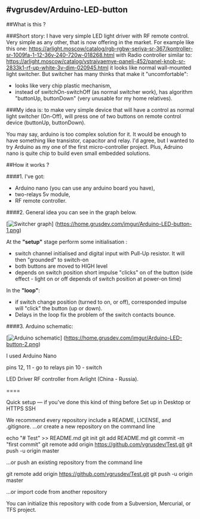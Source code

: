 #vgrusdev/Arduino-LED-button
----
##What is this ?

###Short story: 
I have very simple LED light driver with RF remote control.
Very simple as any other, that is now offering in the market. 
For example like this one:
https://arlight.moscow/catalog/rgb-rgbw-seriya-sr-367/kontroller-sr-1009fa-1-12-36v-240-720w-018268.html
with Radio controller similar to:
https://arlight.moscow/catalog/vstraivaemye-paneli-452/panel-knob-sr-2833k1-rf-up-white-3v-dim-020945.html
it looks like normal wall-mounted light switcher. But switcher has many thinks that make it "uncomfortable":
- looks like very chip plastic mechanism,
- instead of switchOn-switchOff (as normal switcher work), has algorithm "buttonUp, buttonDown" (very unusable for my home relatives).

###My idea is:
to make very simple device that will have a control as normal light switcher (On-Off), will press one of two buttons on remote control device (buttonUp, buttonDown).

You may say, arduino is too complex solution for it. It would be enough to have something like transistor, capacitor and relay.
I'd agree, but I wanted to try Arduino as my one of the first micro-controller project.
Plus, Adruino nano is quite chip to build even small embedded solutions.

##How it works ?

####1. I've got: 
- Arduino nano (you can use any arduino board you have),
- two-relays 5v module,
- RF remote controller.

####2. General idea you can see in the graph below.

[![Switcher graph](https://home.grusdev.com/imgur/Arduino-LED-button-1.png)] (https://home.grusdev.com/imgur/Arduino-LED-button-1.png)

At the **"setup"** stage perform some initialisation :

- switch channel initialised and digital input with Pull-Up resistor. It will then "grounded" to switch-on
- both buttons are moved to HIGH level
- depends on switch position short impulse "clicks" on of the button (side effect - light on or off depends of switch position at power-on time)

In the **"loop"**:

- if switch change position (turned to on, or off), corresponded impulse will "click" the button (up or down).
- Delays in the loop fix the problem of the switch contacts bounce.

####3. Arduino schematic:

[![Arduino schematic](https://home.grusdev.com/imgur/Arduino-LED-button-2.png)] (https://home.grusdev.com/imgur/Arduino-LED-button-2.png)

I used Arduino Nano

pins 12, 11 - go to relays
pin  10 - switch

LED Driver RF controller from Arlight (China - Russia).
 
====

Quick setup — if you’ve done this kind of thing before
 Set up in Desktop	or	
HTTPS
SSH
	
We recommend every repository include a README, LICENSE, and .gitignore.
…or create a new repository on the command line

echo "# Test" >> README.md
git init
git add README.md
git commit -m "first commit"
git remote add origin https://github.com/vgrusdev/Test.git
git push -u origin master

…or push an existing repository from the command line

 git remote add origin https://github.com/vgrusdev/Test.git
git push -u origin master

…or import code from another repository

You can initialize this repository with code from a Subversion, Mercurial, or TFS project.
